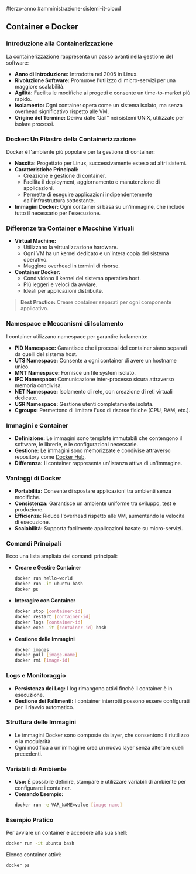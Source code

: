 #terzo-anno #amministrazione-sistemi-it-cloud 
## Container e Docker

### Introduzione alla Containerizzazione
La containerizzazione rappresenta un passo avanti nella gestione del software:
- **Anno di Introduzione:** Introdotta nel 2005 in Linux.
- **Rivoluzione Software:** Promuove l'utilizzo di micro-servizi per una maggiore scalabilità.
- **Agilità:** Facilita le modifiche ai progetti e consente un time-to-market più rapido.
- **Isolamento:** Ogni container opera come un sistema isolato, ma senza overhead significativo rispetto alle VM.
- **Origine del Termine:** Deriva dalle "Jail" nei sistemi UNIX, utilizzate per isolare processi.

### Docker: Un Pilastro della Containerizzazione
Docker è l'ambiente più popolare per la gestione di container:
- **Nascita:** Progettato per Linux, successivamente esteso ad altri sistemi.
- **Caratteristiche Principali:**
  - Creazione e gestione di container.
  - Facilita il deployment, aggiornamento e manutenzione di applicazioni.
  - Permette di eseguire applicazioni indipendentemente dall'infrastruttura sottostante.
- **Immagini Docker:** Ogni container si basa su un'immagine, che include tutto il necessario per l'esecuzione.

### Differenze tra Container e Macchine Virtuali
- **Virtual Machine:**
  - Utilizzano la virtualizzazione hardware.
  - Ogni VM ha un kernel dedicato e un'intera copia del sistema operativo.
  - Maggiore overhead in termini di risorse.
- **Container Docker:**
  - Condividono il kernel del sistema operativo host.
  - Più leggeri e veloci da avviare.
  - Ideali per applicazioni distribuite.

> **Best Practice:** Creare container separati per ogni componente applicativo.

### Namespace e Meccanismi di Isolamento
I container utilizzano namespace per garantire isolamento:
- **PID Namespace:** Garantisce che i processi del container siano separati da quelli del sistema host.
- **UTS Namespace:** Consente a ogni container di avere un hostname unico.
- **MNT Namespace:** Fornisce un file system isolato.
- **IPC Namespace:** Comunicazione inter-processo sicura attraverso memoria condivisa.
- **NET Namespace:** Isolamento di rete, con creazione di reti virtuali dedicate.
- **USR Namespace:** Gestione utenti completamente isolata.
- **Cgroups:** Permettono di limitare l'uso di risorse fisiche (CPU, RAM, etc.).

### Immagini e Container
- **Definizione:** Le immagini sono template immutabili che contengono il software, le librerie, e le configurazioni necessarie.
- **Gestione:** Le immagini sono memorizzate e condivise attraverso repository come [Docker Hub](https://hub.docker.com).
- **Differenza:** Il container rappresenta un'istanza attiva di un'immagine.

### Vantaggi di Docker
- **Portabilità:** Consente di spostare applicazioni tra ambienti senza modifiche.
- **Consistenza:** Garantisce un ambiente uniforme tra sviluppo, test e produzione.
- **Efficienza:** Riduce l'overhead rispetto alle VM, aumentando la velocità di esecuzione.
- **Scalabilità:** Supporta facilmente applicazioni basate su micro-servizi.

### Comandi Principali
Ecco una lista ampliata dei comandi principali:
- **Creare e Gestire Container**
  ```bash
  docker run hello-world
  docker run -it ubuntu bash
  docker ps
  ```
- **Interagire con Container**
  ```bash
  docker stop [container-id]
  docker restart [container-id]
  docker logs [container-id]
  docker exec -it [container-id] bash
  ```
- **Gestione delle Immagini**
  ```bash
  docker images
  docker pull [image-name]
  docker rmi [image-id]
  ```

### Logs e Monitoraggio
- **Persistenza dei Log:** I log rimangono attivi finché il container è in esecuzione.
- **Gestione dei Fallimenti:** I container interrotti possono essere configurati per il riavvio automatico.

### Struttura delle Immagini
- Le immagini Docker sono composte da layer, che consentono il riutilizzo e la modularità.
- Ogni modifica a un'immagine crea un nuovo layer senza alterare quelli precedenti.

### Variabili di Ambiente
- **Uso:** È possibile definire, stampare e utilizzare variabili di ambiente per configurare i container.
- **Comando Esempio:**
  ```bash
  docker run -e VAR_NAME=value [image-name]
  ```

### Esempio Pratico
Per avviare un container e accedere alla sua shell:
```bash
docker run -it ubuntu bash
```
Elenco container attivi:
```bash
docker ps
```